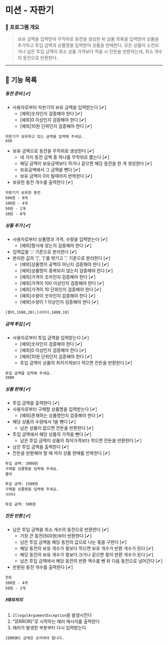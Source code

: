 # 미션 - 자판기

### 🚀 프로그램 개요
> 보유 금액을 입력받아 무작위로 동전을 생성한 뒤 상품 목록을 입력받아 상품을 추가하고 투입 금액과 상품명을 입력받아 상품을 판매한다.
> 모든 상품이 소진되거나 남은 투입 금액이 최소 상품 가격보다 적을 시 잔돈을 반환하는데, 최소 개수의 동전으로 반환한다.
---
## 🔧 기능 목록

##### 동전 준비 [✔]
- 사용자로부터 자판기의 보유 금액을 입력받는다 [✔]
    - [예외]숫자인지 검증해야 한다 [✔]
    - [예외]0 이상인지 검증해야 한다 [✔]
    - [예외]10원 단위인지 검증해야 한다 [✔]
```
자판기가 보유하고 있는 금액을 입력해 주세요.
450
```
- 보유 금액으로 동전을 무작위로 생성한다 [✔]
    - 네 가지 동전 금액 중 하나를 무작위로 뽑는다 [✔]
    - 해당 금액이 보유금액보다 작거나 같으면 해당 동전을 한 개 생성한다 [✔]
    - 보유금액에서 그 금액을 뺀다 [✔]
    - 보유 금액이 0이 될때까지 반복한다 [✔]
- 보유한 동전 개수를 출력한다 [✔]
```
자판기가 보유한 동전
500원 - 0개
100원 - 4개
50원 - 1개
10원 - 0개
```

##### 상품 추가 [✔]
- 사용자로부터 상품명과 가격, 수량을 입력받는다 [✔]
    - [예외]형식에 맞는지 검증해야 한다 [✔]
- 입력값을 ';' 기준으로 분리한다 [✔]
- 분리한 값의 '[', ']'를 벗기고 ',' 기준으로 분리한다 [✔]
    - [예외]상품명이 공백이 아닌지 검증해야 한다 [✔]
    - [예외]상품명이 중복되지 않는지 검증해야 한다 [✔]
    - [예외]가격이 숫자인지 검증해야 한다 [✔]
    - [예외]가격이 100 이상인지 검증해야 한다 [✔]
    - [예외]가격이 10 단위인지 검증해야 한다 [✔]
    - [예외]수량이 숫자인지 검증해야 한다 [✔]
    - [예외]수량이 1 이상인지 검증해야 한다 [✔]
```
[콜라,1500,20];[사이다,1000,10]
```

##### 금액 투입 [✔]
- 사용자로부터 투입 금액을 입력받는다 [✔]
    - [예외]숫자인지 검증해야 한다 [✔]
    - [예외]0 이상인지 검증해야 한다 [✔]
    - [예외]10원 단위인지 검증해야 한다 [✔]
    - 투입 금액이 상품의 최저가격보다 적으면 잔돈을 반환한다 [✔]
```
투입 금액을 입력해 주세요.
3000
```

##### 상품 판매 [✔]
- 투입 금액을 출력한다 [✔]
- 사용자로부터 구매할 상품명을 입력받는다 [✔]
    - [예외]존재하는 상품명인지 검증해야 한다 [✔]
- 해당 상품의 수량에서 1을 뺀다 [✔]
    - 남은 상품이 없으면 잔돈을 반환한다 [✔]
- 투입 금액에서 해당 상품의 가격을 뺀다 [✔]
    - 남은 투입 금액이 상품의 최저가격보다 적으면 잔돈을 반환한다 [✔]
- 남은 투입 금액을 출력한다 [✔]
- 잔돈을 반환해야 할 때 까지 상품 판매를 반복한다 [✔]
```
투입 금액: 3000원
구매할 상품명을 입력해 주세요.
콜라

투입 금액: 1500원
구매할 상품명을 입력해 주세요.
사이다

투입 금액: 500원
```

##### 잔돈 반환 [✔]
- 남은 투입 금액을 최소 개수의 동전으로 반환한다 [✔]
    - 가장 큰 동전(500원)부터 반환한다 [✔]
    - 남은 투입 금액을 해당 동전의 값으로 나눈 몫을 구한다 [✔]
    - 해당 동전의 보유 개수가 몫보다 작으면 보유 개수가 반환 개수가 된다 [✔]
    - 해당 동전의 보유 개수가 몫보다 크거나 같으면 몫이 반환 개수가 된다 [✔]
    - 남은 투입 금액에서 해당 동전의 반환 액수를 뺀 뒤 다음 동전으로 넘어간다 [✔]
- 반환된 동전 개수를 출력한다 [✔]
```
잔돈
100원 - 4개
50원 - 1개
```

##### ❗예외처리
1. `IllegalArgumentException`을 발생시킨다
2. "[ERROR]"로 시작하는 에러 메시지를 출력한다
3. 에러가 발생한 부분부터 다시 입력받는다
```
[ERROR] 금액은 숫자여야 합니다.
```